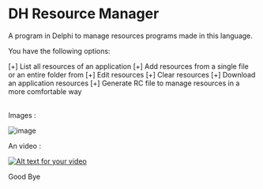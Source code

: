 DH Resource Manager
=========

A program in Delphi to manage resources programs made in this language.

You have the following options:

[+] List all resources of an application
[+] Add resources from a single file or an entire folder from
[+] Edit resources
[+] Clear resources
[+] Download an application resources
[+] Generate RC file to manage resources in a more comfortable way

<br>
Images : 

![image](http://doddyhackman.webcindario.com/images/dhresource05.jpg)

An video : 

[![Alt text for your video](http://img.youtube.com/vi/ztrz98KKT1I/0.jpg)](https://www.youtube.com/watch?v=ztrz98KKT1I)

Good Bye
